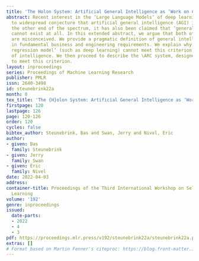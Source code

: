 ```yaml
---
title: 'The Holon System: Artificial General Intelligence as ‘Work on Command’'
abstract: Recent interest in the ‘Large Language Models’ of deep learning has led
  to widespread conjecture that artificial general intelligence (AGI) is thereby imminent. At
  the other end of the spectrum, it has also been claimed that ‘general’ intelligence
  cannot exist at all. In this extended abstract, we argue that both of these perspectives
  are misconceived. We provide a pragmatic definition of general intelligence, grounded
  in fundamental business and engineering requirements. We explain why a ‘deployed
  regression model’ (such as deep learning) cannot meet this criterion for \emph{generality}
  of intelligence. We then proceed to describe the \ARC system, designed and implemented
  to meet this criterion.
layout: inproceedings
series: Proceedings of Machine Learning Research
publisher: PMLR
issn: 2640-3498
id: steunebrink22a
month: 0
tex_title: 'The {H}olon System: Artificial General Intelligence as ‘Work on Command’'
firstpage: 120
lastpage: 126
page: 120-126
order: 120
cycles: false
bibtex_author: Steunebrink, Bas and Swan, Jerry and Nivel, Eric
author:
- given: Bas
  family: Steunebrink
- given: Jerry
  family: Swan
- given: Eric
  family: Nivel
date: 2022-04-03
address:
container-title: Proceedings of the Third International Workshop on Self-Supervised
  Learning
volume: '192'
genre: inproceedings
issued:
  date-parts:
  - 2022
  - 4
  - 3
pdf: https://proceedings.mlr.press/v192/steunebrink22a/steunebrink22a.pdf
extras: []
# Format based on Martin Fenner's citeproc: https://blog.front-matter.io/posts/citeproc-yaml-for-bibliographies/
---
```

